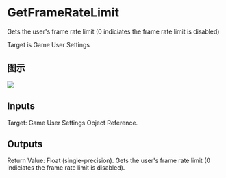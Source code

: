# GetFrameRateLimit

Gets the user's frame rate limit (0 indiciates the frame rate limit is disabled)

Target is Game User Settings

## 图示

![]($-20221218-20570587.png)

## Inputs

Target: Game User Settings Object Reference.  

## Outputs

Return Value: Float (single-precision). Gets the user's frame rate limit (0 indiciates the frame rate limit is disabled).

